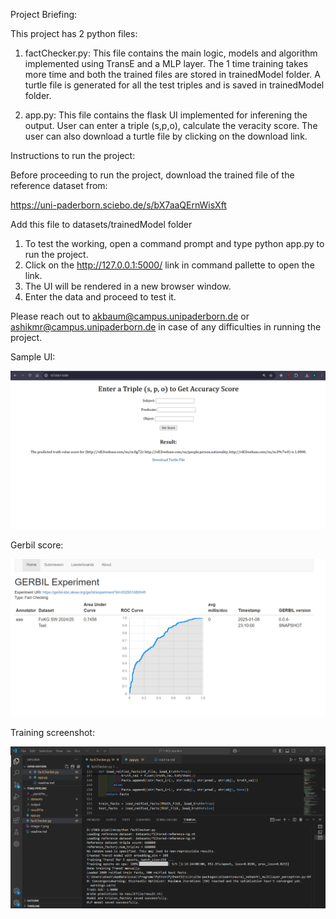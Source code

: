 Project Briefing:

This project has 2 python files:

1. factChecker.py: This file contains the main logic, models and algorithm implemented using TransE and a MLP layer. The 1 time training takes more time and both the trained files are stored in trainedModel folder. A turtle file is generated for all the test triples and is saved in trainedModel folder. 

2. app.py: This file contains the flask UI implemented for inferening the output. User can enter a triple (s,p,o), calculate the veracity score. The user can also download a turtle file by clicking on the download link. 

Instructions to run the project:

Before proceeding to run the project, download the trained file of the reference dataset from:

https://uni-paderborn.sciebo.de/s/bX7aaQErnWisXft

Add this file to datasets/trainedModel folder

1. To test the working, open a command prompt and type python app.py to run the project.
2. Click on the http://127.0.0.1:5000/ link in command pallette to open the link. 
3. The UI will be rendered in a new browser window. 
4. Enter the data and proceed to test it. 

Please reach out to akbaum@campus.unipaderborn.de or ashikmr@campus.unipaderborn.de in case of any difficulties in running the project.

Sample UI:

![alt text](image-1.png)

Gerbil score:

![alt text](image.png)

Training screenshot:

![alt text](<Screenshot 2025-01-08 230743.png>)
